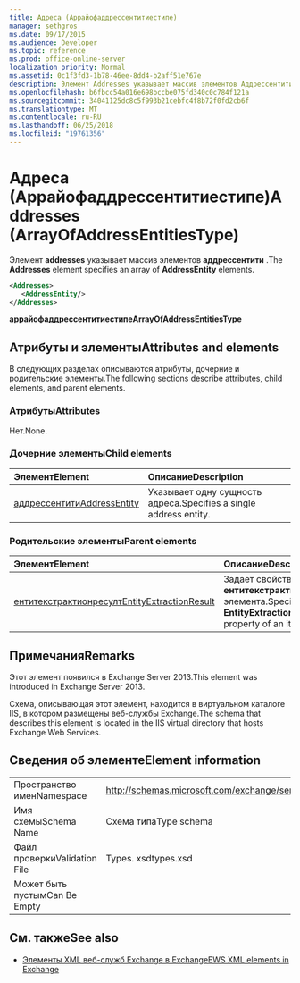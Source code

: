 ```yaml
---
title: Адреса (Аррайофаддрессентитиестипе)
manager: sethgros
ms.date: 09/17/2015
ms.audience: Developer
ms.topic: reference
ms.prod: office-online-server
localization_priority: Normal
ms.assetid: 0c1f3fd3-1b78-46ee-8dd4-b2aff51e767e
description: Элемент Addresses указывает массив элементов Аддрессентити.
ms.openlocfilehash: b6fbcc54a016e698bccbe075fd340c0c784f121a
ms.sourcegitcommit: 34041125dc8c5f993b21cebfc4f8b72f0fd2cb6f
ms.translationtype: MT
ms.contentlocale: ru-RU
ms.lasthandoff: 06/25/2018
ms.locfileid: "19761356"
---
```

# <a name="addresses-arrayofaddressentitiestype"></a><span data-ttu-id="cdd7c-103">Адреса (Аррайофаддрессентитиестипе)</span><span class="sxs-lookup"><span data-stu-id="cdd7c-103">Addresses (ArrayOfAddressEntitiesType)</span></span>

<span data-ttu-id="cdd7c-104">Элемент **addresses** указывает массив элементов **аддрессентити** .</span><span class="sxs-lookup"><span data-stu-id="cdd7c-104">The **Addresses** element specifies an array of **AddressEntity** elements.</span></span> 
  
```XML
<Addresses>
   <AddressEntity/>
</Addresses>
```

 <span data-ttu-id="cdd7c-105">**аррайофаддрессентитиестипе**</span><span class="sxs-lookup"><span data-stu-id="cdd7c-105">**ArrayOfAddressEntitiesType**</span></span>
## <a name="attributes-and-elements"></a><span data-ttu-id="cdd7c-106">Атрибуты и элементы</span><span class="sxs-lookup"><span data-stu-id="cdd7c-106">Attributes and elements</span></span>

<span data-ttu-id="cdd7c-107">В следующих разделах описываются атрибуты, дочерние и родительские элементы.</span><span class="sxs-lookup"><span data-stu-id="cdd7c-107">The following sections describe attributes, child elements, and parent elements.</span></span>
  
### <a name="attributes"></a><span data-ttu-id="cdd7c-108">Атрибуты</span><span class="sxs-lookup"><span data-stu-id="cdd7c-108">Attributes</span></span>

<span data-ttu-id="cdd7c-109">Нет.</span><span class="sxs-lookup"><span data-stu-id="cdd7c-109">None.</span></span>
  
### <a name="child-elements"></a><span data-ttu-id="cdd7c-110">Дочерние элементы</span><span class="sxs-lookup"><span data-stu-id="cdd7c-110">Child elements</span></span>

|<span data-ttu-id="cdd7c-111">**Элемент**</span><span class="sxs-lookup"><span data-stu-id="cdd7c-111">**Element**</span></span>|<span data-ttu-id="cdd7c-112">**Описание**</span><span class="sxs-lookup"><span data-stu-id="cdd7c-112">**Description**</span></span>|
|:-----|:-----|
|[<span data-ttu-id="cdd7c-113">аддрессентити</span><span class="sxs-lookup"><span data-stu-id="cdd7c-113">AddressEntity</span></span>](addressentity.md) <br/> |<span data-ttu-id="cdd7c-114">Указывает одну сущность адреса.</span><span class="sxs-lookup"><span data-stu-id="cdd7c-114">Specifies a single address entity.</span></span>  <br/> |
   
### <a name="parent-elements"></a><span data-ttu-id="cdd7c-115">Родительские элементы</span><span class="sxs-lookup"><span data-stu-id="cdd7c-115">Parent elements</span></span>

|<span data-ttu-id="cdd7c-116">**Элемент**</span><span class="sxs-lookup"><span data-stu-id="cdd7c-116">**Element**</span></span>|<span data-ttu-id="cdd7c-117">**Описание**</span><span class="sxs-lookup"><span data-stu-id="cdd7c-117">**Description**</span></span>|
|:-----|:-----|
|[<span data-ttu-id="cdd7c-118">ентитекстрактионресулт</span><span class="sxs-lookup"><span data-stu-id="cdd7c-118">EntityExtractionResult</span></span>](entityextractionresult.md) <br/> |<span data-ttu-id="cdd7c-119">Задает свойство **ентитекстрактионресулт** элемента.</span><span class="sxs-lookup"><span data-stu-id="cdd7c-119">Specifies the **EntityExtractionResult** property of an item.</span></span>  <br/> |
   
## <a name="remarks"></a><span data-ttu-id="cdd7c-120">Примечания</span><span class="sxs-lookup"><span data-stu-id="cdd7c-120">Remarks</span></span>

<span data-ttu-id="cdd7c-121">Этот элемент появился в Exchange Server 2013.</span><span class="sxs-lookup"><span data-stu-id="cdd7c-121">This element was introduced in Exchange Server 2013.</span></span>
  
<span data-ttu-id="cdd7c-122">Схема, описывающая этот элемент, находится в виртуальном каталоге IIS, в котором размещены веб-службы Exchange.</span><span class="sxs-lookup"><span data-stu-id="cdd7c-122">The schema that describes this element is located in the IIS virtual directory that hosts Exchange Web Services.</span></span>
  
## <a name="element-information"></a><span data-ttu-id="cdd7c-123">Сведения об элементе</span><span class="sxs-lookup"><span data-stu-id="cdd7c-123">Element information</span></span>

|||
|:-----|:-----|
|<span data-ttu-id="cdd7c-124">Пространство имен</span><span class="sxs-lookup"><span data-stu-id="cdd7c-124">Namespace</span></span>  <br/> |http://schemas.microsoft.com/exchange/services/2006/types  <br/> |
|<span data-ttu-id="cdd7c-125">Имя схемы</span><span class="sxs-lookup"><span data-stu-id="cdd7c-125">Schema Name</span></span>  <br/> |<span data-ttu-id="cdd7c-126">Схема типа</span><span class="sxs-lookup"><span data-stu-id="cdd7c-126">Type schema</span></span>  <br/> |
|<span data-ttu-id="cdd7c-127">Файл проверки</span><span class="sxs-lookup"><span data-stu-id="cdd7c-127">Validation File</span></span>  <br/> |<span data-ttu-id="cdd7c-128">Types. xsd</span><span class="sxs-lookup"><span data-stu-id="cdd7c-128">types.xsd</span></span>  <br/> |
|<span data-ttu-id="cdd7c-129">Может быть пустым</span><span class="sxs-lookup"><span data-stu-id="cdd7c-129">Can Be Empty</span></span>  <br/> ||
   
## <a name="see-also"></a><span data-ttu-id="cdd7c-130">См. также</span><span class="sxs-lookup"><span data-stu-id="cdd7c-130">See also</span></span>

- [<span data-ttu-id="cdd7c-131">Элементы XML веб-служб Exchange в Exchange</span><span class="sxs-lookup"><span data-stu-id="cdd7c-131">EWS XML elements in Exchange</span></span>](ews-xml-elements-in-exchange.md)

